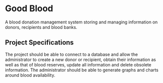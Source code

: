 # Good Blood
A blood donation management system storing and managing information on donors, recipients and blood banks.

## Project Specifications
The project should be able to connect to a database and allow the administrator to create a new donor or recipient, obtain their information as well as that of blood reserves, update all information and delete obsolete information. The administrator should be able to generate graphs and charts around blood availability.
